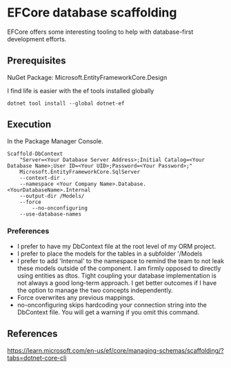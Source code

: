 # EFCore database scaffolding﻿

EFCore offers some interesting tooling to help with database-first development efforts.

## Prerequisites

NuGet Package: Microsoft.EntityFrameworkCore.Design

I find life is easier with the ef tools installed globally
```console
dotnet tool install --global dotnet-ef
```

## Execution

In the Package Manager Console.  

```console
Scaffold-DbContext 
	"Server=<Your Database Server Address>;Initial Catalog=<Your Database Name>;User ID=<Your UID>;Password=<Your Password>;" 
	Microsoft.EntityFrameworkCore.SqlServer 
	--context-dir .
	--namespace <Your Company Name>.Database.<YourDatabaseName>.Internal
	--output-dir /Models/ 
	--force
        --no-onconfiguring
	--use-database-names
```

### Preferences

- I prefer to have my DbContext file at the root level of my ORM project. 
- I prefer to place the models for the tables in a subfolder '/Models
- I prefer to add 'Internal' to the namespace to remind the team to not leak these models outside of the component.  I am firmly opposed to directly using entities as dtos.  Tight coupling your database implementation is not always a good long-term approach.  I get better outcomes if I have the option to manage the two concepts independently.
- Force overwrites any previous mappings.
- no-onconfiguring skips hardcoding your connection string into the DbContext file.  You will get a warning if you omit this command.

## References

https://learn.microsoft.com/en-us/ef/core/managing-schemas/scaffolding/?tabs=dotnet-core-cli
